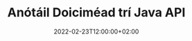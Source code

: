 ---
############################# Static ############################
layout: "product"
date: 2022-02-23T12:00:00+02:00
draft: false

product: "Annotation"
product_tag: "annotation"
platform: "Java"
platform_tag: "java"

############################# Head ############################
head_title: "Java Document Annotation API | Féach ar & Anótáil PDF Word Excel Íomhánna PPTX"
head_description: "Java Document Annotation API. Féach ar, clibeáil, trácht agus cuir anótáil ar PDF Word DOCX, Excel XLSX, PPTX, EML EMLX, VSS VSD, OTP, CAD & formáidí comhaid íomhá."

############################# Header ##########################
title: "Anótáil Doiciméad trí Java API"
description: "Tóg Feidhmchláir Java leis na hacmhainní chun PDF, HTML, MS Office agus formáidí doiciméad eile a Amharc agus a Anótáil gan aon bhogearraí seachtracha a shuiteáil."
button:
    enable: true
    icon: "fas fa-arrow-down"
    label: "Íoslódáil Triail Saor in Aisce"
    link: "https://downloads.groupdocs.com/annotation/java"

############################# SubMenu #########################
submenu:
    enable: true
    
    left:
        img_alt: "GroupDocs.Annotation for Java"
        image: "https://www.groupdocs.cloud/templates/groupdocs/images/product-logos/groupdocs-annotation-java.png"
        product: "GroupDocs.Annotation"
        platform: "Java"

    middle:
        button:
            # button loop
            - link: "#features"
              text: "Gnéithe"

            # button loop
            - link: "https://products.groupdocs.app/annotation"
              text: "Taispeántas beo"

            # button loop
            - link: "https://purchase.groupdocs.com/pricing/annotation/java"
              text: "Praghsáil"

    right:
        link_download: "https://downloads.groupdocs.com/annotation"
        link_learn: "https://docs.groupdocs.com/annotation/java/"
        link_buy: "https://purchase.groupdocs.com"

############################# Overview ############################
overview:
    enable: true
    content: |
      GroupDocs.Annotation Is táirge é Java API a ligeann duit oibriú le nótaí i ndoiciméid ar ardáin agus córais oibriúcháin éagsúla, mar Android, MacOS, Linux, Windows. Soláthraíonn GroupDocs.Annotation leabharlann le API simplí a thugann go leor buntáistí: mar shampla, más gá duit na sonraí a choinneáil faoi rún nó a roghnú cé mhéad cumhachta a theastaíonn uait a bheith ag obair leis an leabharlann, nó an obair a athrú go páirteach le nótaí, tá an leabharlann an- éadrom agus solúbtha.

      Ligeann GroupDocs.Annotation for Java API duit oibriú le cineálacha éagsúla nótaí, lena n-áirítear: Téacs, Polalíne, Achar, Cuir faoi Líne, Pointe, Comhartha Uisce, Arrow, Éilips, Athsholáthar Téacs, Fad, Réimse Téacs, Athchóiriú Acmhainní srl. formáidí doiciméad coitianta mar: PDF, HTML, Microsoft Office Word, scarbhileoga Excel, cur i láthair PowerPoint, Visio, ríomhphoist Outlook, íomhánna, meiteashonraí, líníocht CAD agus formáidí éagsúla eile. Soláthraíonn an API an cumas mionsamhlacha de leathanaigh doiciméad a fháil agus tacaíonn sé le hiompórtáil agus easpórtáil nótaí chuig agus ó chomhaid PDF.

      Trí úsáid a bhaint as an leabharlann, is féidir leat [cuir](/annotation/java/bmp/), [eagar](/annotation/java/bmp/), [sliocht](/annotation/java/bmp/) agus [scrios](/annotation/java/bmp/) nótaí ó dhoiciméid, rothlaigh doiciméid, athraigh réiteach mionsamhlacha agus ní liosta iomlán é seo de na féidearthachtaí go léir. Tairgeann sé freisin sraith chuimsitheach réad sonraí chun airíonna anótála a shaincheapadh de réir do riachtanais laistigh de gach formáid doiciméad tacaithe.

      Tá oibriú leis an GroupDocs.Annotation for Java API an-simplí agus níl ann ach roinnt céimeanna bunúsacha. Ar dtús ní mór duit ceadúnas a shocrú, ansin roghnaigh an comhad a bhfuil tú ag iarraidh oibriú leis, ansin ionramháil ar bhealach éigin le nótaí doiciméad (scrios / cuir in eagar / asbhaint / scrios) agus sábháil an toradh. Le haghaidh tuilleadh faisnéise féach le do thoil ar an táirge [doiciméadú](https://docs.groupdocs.com/annotation/java/getting-started/) nó ar ár [samplaí](https://github.com/groupdocs-annotation/GroupDocs.Annotation -do-Java) leagtha.
      
      Déantar GroupDocs.Annotation a nuashonrú go rialta agus cuireann sé tacaíocht ar fáil dá chustaiméirí, tá fáilte romhat i gcónaí ceisteanna a chur chugainn nó do chuid smaointe a sheoladh nó a insint dúinn faoi do riachtanais le haghaidh rud éigin nua agus cuirfimid i bhfeidhm go sásta é inár leaganacha nua.
    tabs:
      enable: true
      
      ## TAB ONE ##
      tab_one:
        description: |
          Seo a leanas forbhreathnú ar GroupDocs.Annotation for Java:
      
        right:
          enable: true
          icon: "fab fa-html5"
          title:  Forbhreathnú
          content: |
            * Cuir Nótaí leis
            * Anótálacha Easpórtála 
            * Iompórtáil Anótálacha
            * Tuairimí Bunaithe ar Fhreagra
            * Comhoiriúnacht Anótála
      
      ## TAB TWO ##
      tab_two:
        description: |
          Tacaíonn GroupDocs.Annotation do Java le gach [formáid comhaid doiciméad] a bhfuil tóir orthu (https://docs.groupdocs.com/annotation/java/supported-document-formats/) lena n-áirítear: Microsoft Office, PDF, íomhánna agus go leor eile.

        left:
          enable: true
          table:
            # table loop
            - title: "Microsoft Office Formats"
              content: |
                * **Word**: [DOC](/annotation/java/doc/), [DOCX](/annotation/java/docx/), [DOCM](/annotation/java/docm/), [DOT](/annotation/java/dot/), [DOTX](/annotation/java/dotx/), [RTF](/annotation/java/rtf/)
                * **Excel**: [XLS](/annotation/java/xls/), [XLSX](/annotation/java/xlsx/), [XLSB](/annotation/java/xlsb/), [XLSM](/annotation/java/xlsm/)
                * **PowerPoint**: [PPT](/annotation/java/ppt/), [PPTX](/annotation/java/pptx/), [PPS](/annotation/java/pps/), [PPSX](/annotation/java/ppsx/), [POTM](/annotation/java/potm/), [POTX](/annotation/java/potx/), [PPSM](/annotation/java/ppsm/), [PPTM](/annotation/java/pptm/), [WMF](/annotation/java/wmf/), [EMF](/annotation/java/emf/)
                * **Outlook**: [EML](/annotation/java/eml/), [EMLX](/annotation/java/emlx/), [MSG](/annotation/java/msg/)
                * **Visio**: [VSS](/annotation/java/vss/), [VST](/annotation/java/vst/), [VSD](/annotation/java/vsd/), [VSDX](/annotation/java/vsdx/), [VSX](/annotation/java/vsx/)

        right:
          enable: true
          table:
            # table loop
            - title: "Other Formats"
              content: |
                * **Portable**: [PDF](/annotation/java/pdf/) (PDF/A-1a, PDF/A-1b, PDF/A-2a)
                * **OpenDocument**: [ODT](/annotation/java/odt/), [ODS](/annotation/java/ods/), [ODP](/annotation/java/odp/)
                * **Images**: [BMP](/annotation/java/bmp/), [JPG](/annotation/java/jpg/), [JPEG](/annotation/java/jpeg/), [TIFF](/annotation/java/tiff/), [TIF](/annotation/java/tif/), [PNG](/annotation/java/png/), [GIF](/annotation/java/gif/), [DCM](/annotation/java/dcm/), [DICOM](/annotation/java/dicom/)
                * **AutoCAD**: [DWG](/annotation/java/dwg/), [DXF](/annotation/java/dxf/), [CAD](/annotation/java/cad/)
                * **Other**: [HTM](/annotation/java/htm/), [HTML](/annotation/java/html/), [CSV](/annotation/java/csv/), [DJVU](/annotation/java/djvu/), [OTP](/annotation/java/otp/), [OTT](/annotation/java/ott/)

      ## TAB THREE ##
      tab_three:
        description: |
          Tacaíonn GroupDocs.Annotation le haghaidh Java a leanas na Córais Oibriúcháin, Creataí & Bainisteoirí Pacáiste:
        
        left:
          enable: true
          table:
            # table loop
            - icon: "fab fa-windows"
              title:  Córais oibriúcháin
              content: |
                * Microsoft Windows Desktop
                * Microsoft Windows Server
                * Linux
                * MacOS

            # table loop
            - icon: "fas fa-code"
              title:  Creataí Tacaithe
              content: |
                * Java 7 (1.7) and above

        right:
          enable: true
          table:
            # table loop
            - icon: "fas fa-cogs"
              title:  Timpeallachtaí Forbartha
              content: |
                * NetBeans
                * IntelliJ IDEA
                * Eclipse

            # table loop
            - icon: "fas fa-tools"
              title:  Tógáil Uirlis Uathoibrithe
              content: |
                * Maven

############################# Features ############################
features:
    enable: true
    title: GroupDocs.Annotation le haghaidh Gnéithe Java

    feature:
      # feature loop
      - icon: "fas fa-copy"
        link: "https://docs.groupdocs.com/annotation/java/add-area-annotation/"
        content: Cuir Anótáil Achar leis sa Doiciméad agus Nasc Tráchtanna Simplí & Neadaithe

      # feature loop
      - icon: "fas fa-eye"
        link: "https://docs.groupdocs.com/annotation/java/add-arrow-annotation/"
        content: Pointe d'Ábhar ar leith ag baint úsáide as Anótáil Saigheada

      # feature loop
      - icon: "fas fa-bolt"
        link: "https://docs.groupdocs.com/annotation/java/add-watermark-annotation/"
        content: Socraigh Uiscemharcanna Téacs go PDF, Sleamhnáin, Bileoga Oibre Excel, Íomhánna & Léaráidí ag Staid Uillinn
      
      # feature loop
      - icon: "fas fa-file-powerpoint"
        link: "https://docs.groupdocs.com/annotation/java/add-point-annotation/"
        content: Cuir Nótaí Popup leis in Áit ar bith sa Doiciméad ag baint úsáide as Anótáil Pointe

      # feature loop
      - icon: "fas fa-code"
        link: "https://docs.groupdocs.com/annotation/java/add-polyline-annotation/"
        content: Úsáid Anótáil Polyline chun Seicheamh Deighleoga Líne, Deighleoga Stua nó an dá cheann a nascadh

      # feature loop
      - icon: "fas fa-cloud"
        link: "https://docs.groupdocs.com/annotation/java/add-ellipse-annotation/"
        content: Cuir Anótáil Éilips le PDF, Doiciméid Word, Scarbhileoga, Láithreoireachtaí, Léaráidí & Íomhánna

      # feature loop
      - icon: "fas fa-remove-format"
        link: "https://docs.groupdocs.com/annotation/java/add-watermark-annotation/"
        content: Cuir Uiscemharcanna Uillinneacha leis le haghaidh PDF, PowerPoint, Excel, Íomhánna & Léaráidí

      # feature loop
      - icon: "fas fa-comment-slash"
        link: "https://docs.groupdocs.com/annotation/java/add-underline-annotation/"
        content: Faigh Comhordanáidí Anótála Téacs i Léiriú Íomhá ar Dhoiciméad

      # feature loop
      - icon: "fas fa-location-arrow"
        link: "https://docs.groupdocs.com/annotation/java/add-annotation-to-the-document/"
        content: Cuir béim ar, Bain triail as nó Athraigh Téacs Sonrach i nDoiciméad

      # feature loop
      - icon: "fas fa-border-all"
        link: "https://docs.groupdocs.com/annotation/java/add-annotation-to-the-document/"
        content: Cuir Stampa Téacs nó Comhartha Uisce & Réimse Téacs i nDoiciméad

      # feature loop
      - icon: "fas fa-wrench"
        link: "https://docs.groupdocs.com/annotation/java/add-point-annotation/"
        content: Iompórtáil agus Easpórtáil Anótálacha i measc Doiciméid Word & Láithreoireachtaí PowerPoint

      # feature loop
      - icon: "fas fa-columns"
        link: "https://docs.groupdocs.com/annotation/java/add-strikeout-annotation/"
        content: Anótáil Scarbhileoga Excel le cineálacha Nótaí Téacs, Athsholáthair Téacs, Comhartha Uisce & Acmhainne

      # feature loop
      - icon: "fas fa-file-word"
        link: "https://docs.groupdocs.com/annotation/java/get-file-info/"
        content: Cuir Anótálacha Polalíne, Stailc, Cuir Líne nó Téacs le Láithreoireachtaí PowerPoint agus Sleamhnáin

      # feature loop
      - icon: "fas fa-envelope"
        link: "https://docs.groupdocs.com/annotation/java/basic-usage/"
        content: Anótáil Marcanna Pointe i Láithreoireachtaí ag úsáid Comhordanáidí X, Y

      # feature loop
      - icon: "fas fa-print"
        link: "https://docs.groupdocs.com/annotation/java/add-strikeout-annotation/"
        content: Cuir Anótáil Stailc, Téacs, Cuir Folíne nó Polalíne le hÍomhánna

      # feature loop
      - icon: "fas fa-file-archive"
        link: "https://docs.groupdocs.com/annotation/java/add-link-annotation/"
        content: Faigh Faisnéis Doiciméid & Íomhánna do Léaráidí Visio, mar VSS & VSD
      
      # feature loop
      - icon: "fas fa-file-code"
        link: "https://docs.groupdocs.com/annotation/java/basic-usage/"
        content: Faigh Mionsamhlacha de Leathanaigh an Doiciméid & Oibrigh le comhaid TIFF Il-leathanach

      # feature loop
      - icon: "fas fa-file-excel"
        link: "https://docs.groupdocs.com/annotation/java/get-file-info/"
        content: Faigh Nótaí ar Dhoiciméad le Glao Feidhm Aonair

      # feature loop
      - icon: "fas fa-heading"
        link: "https://docs.groupdocs.com/annotation/java/add-link-annotation/"
        content: Cuir Anótálacha Nasc le Láithreoireachtaí PDF, Word & PowerPoint

      # feature loop
      - icon: "fas fa-project-diagram"
        link: "https://docs.groupdocs.com/annotation/java/add-point-annotation/"
        content: Tacaíocht SVG Path Parsáil le haghaidh PDF, Word, Léaráidí, Sleamhnáin agus formáidí móra doiciméad eile

      # feature loop
      - icon: "fas fa-cube"
        link: "https://docs.groupdocs.com/annotation/java/technical-support/"
        content: Tacaíocht chun Anótáil Uisce a chur le doiciméid Word agus glantachán le haghaidh Athsholáthair Téacs

      # feature loop
      - icon: "fab fa-uncharted"
        link: "https://docs.groupdocs.com/annotation/java/technical-support/"
        content: Tacaíocht Próiseála Cruth i Léaráidí le haghaidh Nótaí Téacs
  
      # feature loop
      - icon: "fab fa-uncharted"
        link: "https://docs.groupdocs.com/annotation/java/advanced-usage/"
        content: Sábháil Am trí Thaisceadh Réamhamhairc Leathanach de Dhoiciméid le haghaidh Próiseáil Níos Tapúla
  
      # feature loop
      - icon: "fab fa-uncharted"
        link: "https://docs.groupdocs.com/annotation/java/add-annotation-to-the-document/"
        content: Anótáil Doiciméid Word, Excel agus PowerPoint go héasca fiú le Formáidí Scothaosta

      # feature loop
      - icon: "fab fa-uncharted"
        link: "https://docs.groupdocs.com/annotation/java/add-distance-annotation/"
        content: Taispeáin Fotheidil Anótála Cianta le haghaidh Excel, PowerPoint agus Léaráidí

############################# Support ############################
support:
    enable: true

############################# Solutions ############################
solutions:
    enable: true
    title: Tairgeann GroupDocs.Annotation API chun breathnú ar dhoiciméid do thimpeallachtaí forbartha eile a bhfuil tóir orthu

    solution:
        # solution loop
        - img_alt: "GroupDocs.Annotation for .NET"
          image: "https://www.groupdocs.cloud/templates/groupdocs/images/product-logos/groupdocs-annotation-net.png"
          product: "GroupDocs.Annotation"
          platform: ".NET"
          link: "/annotation/net/"

############################# Back to top ###############################
back_to_top:
  enable: true
---